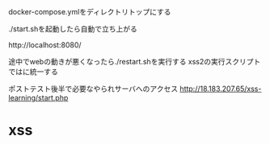 docker-compose.ymlをディレクトリトップにする

./start.shを起動したら自動で立ち上がる


http://localhost:8080/

途中でwebの動きが悪くなったら./restart.shを実行する
xss2の実行スクリプトでは<script>alert(`***`)</script>に統一する



ポストテスト後半で必要なやられサーバへのアクセス
http://18.183.207.65/xss-learning/start.php


# xss
